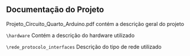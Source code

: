 ## Documentação do Projeto

Projeto_Circuito_Quarto_Arduino.pdf contém a descrição geral do projeto

`\hardware` Contém a descrição do hardware utilizado

`\rede_protocolo_interfaces` Descrição do tipo de rede utilizado
